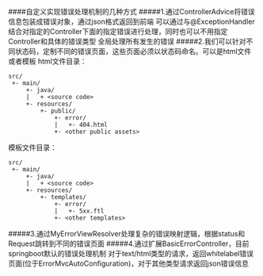 ####自定义实现错误处理机制的几种方式
#####1.通过ControllerAdvice将错误信息包装成错误对象，通过json格式返回到前端
可以通过与@ExceptionHandler结合对指定的Controller下面的指定错误进行处理，同时也可以不用指定Controller和具体的错误类型
全局处理所有发生的错误
#####2.我们可以针对不同状态码，定制不同的错误页面，这些页面必须以状态码命名。可以是html文件或者模板
html文件目录：
```
src/
 +- main/
     +- java/
     |   + <source code>
     +- resources/
         +- public/
             +- error/
             |   +- 404.html
             +- <other public assets>
```
模板文件目录：
```
src/
 +- main/
     +- java/
     |   + <source code>
     +- resources/
         +- templates/
             +- error/
             |   +- 5xx.ftl
             +- <other templates>
```
#####3.通过MyErrorViewResolver处理复杂的错误映射逻辑，根据status和Request跳转到不同的错误页面
#####4.通过扩展BasicErrorController，目前springboot默认的错误处理机制
对于text/html类型的请求，返回whitelabel错误页面(位于ErrorMvcAutoConfiguration)，对于其他类型请求返回json错误信息
